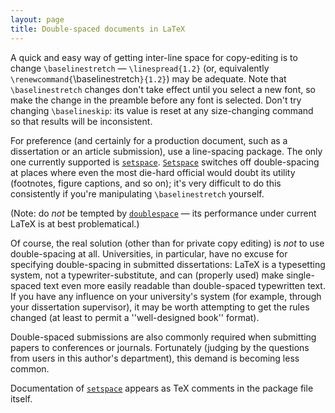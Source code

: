 ```yaml
---
layout: page
title: Double-spaced documents in LaTeX
---
```


A quick and easy way of getting inter-line space for copy-editing is
to change `\baselinestretch`&nbsp;&mdash; `\linespread{1.2}` (or,
equivalently `\renewcommand{`\baselinestretch`}{1.2}`) may
be adequate.  Note that `\baselinestretch` changes don't take
effect until you select a new font, so make the change in the preamble
before any font is selected.  Don't try changing `\baselineskip`:
its value is reset at any size-changing command so that results will
be inconsistent.

For preference (and certainly for a production document, such as a
dissertation or an article submission), use a line-spacing package.
The only one currently supported is [`setspace`](http://ctan.org/pkg/setspace).
[`Setspace`](http://ctan.org/pkg/Setspace) switches off double-spacing at places where even
the most die-hard official would doubt its utility (footnotes, figure
captions, and so on); it's very difficult to do this consistently if
you're manipulating `\baselinestretch` yourself.

(Note: do _not_ be tempted by [`doublespace`](http://ctan.org/pkg/doublespace)&nbsp;&mdash; its
performance under current LaTeX is at best problematical.)

Of course, the real solution (other than for private copy editing) is
_not_ to use double-spacing at all.  Universities, in particular,
have no excuse for specifying double-spacing in submitted
dissertations: LaTeX is a typesetting system, not a
typewriter-substitute, and can (properly used) make single-spaced text
even more easily readable than double-spaced typewritten text.  If you
have any influence on your university's system (for example, through
your dissertation supervisor), it may be worth attempting to get the
rules changed (at least to permit a ''well-designed book'' format).

Double-spaced submissions are also commonly required when submitting
papers to conferences or journals.  Fortunately (judging by the
questions from users in this author's department), this demand is
becoming less common.

Documentation of [`setspace`](http://ctan.org/pkg/setspace) appears as TeX comments in the
package file itself.

